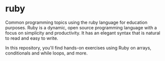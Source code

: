 # ruby
Common programming topics using the ruby language for education purposes.
Ruby is a dynamic, open source programming language with a focus on simplicity and productivity. It has an elegant syntax that is natural to read and easy to write.

In this repository, you'll find hands-on exercises using Ruby on arrays, conditionals and while loops, and more.
